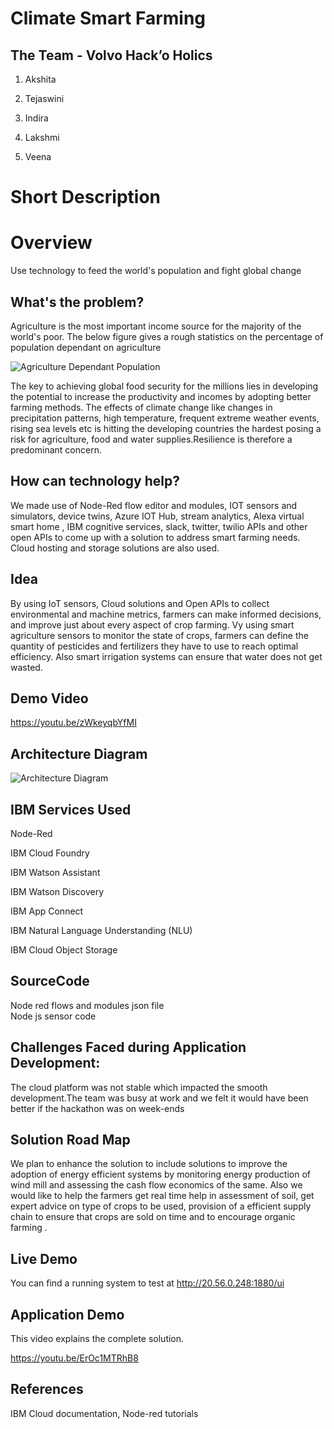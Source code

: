 # Climate Smart Farming

<h2>The Team - Volvo Hack’o Holics </h2>

 

1. Akshita

2. Tejaswini

3. Indira

4. Lakshmi

5. Veena

 
<h1>Short Description</h1>



<h1>Overview</h1>

Use technology to feed the world's population and fight global change
 

<h2> What's the problem?</h2>

Agriculture is the most important income source for the majority of the world's poor. The below figure gives a rough statistics on the percentage of population dependant on agriculture

![Agriculture Dependant Population](https://github.com/VeenaHarikrishnan/Climate-Smart-Farming/blob/main/images/Agriculturedependency.PNG)

The key to achieving global food security for the millions lies in developing the potential to increase the productivity and incomes by adopting better farming methods.
The effects of climate change like changes in precipitation patterns, high temperature, frequent extreme weather events, rising sea levels etc is hitting the developing countries the hardest posing a risk for agriculture, food and water supplies.Resilience is therefore a predominant concern.

<h2>How can technology help?</h2>

 We made use of Node-Red flow editor and modules, IOT sensors and simulators, device twins, Azure IOT Hub, stream analytics, Alexa virtual smart home , IBM cognitive services, slack, twitter, twilio APIs and other open APIs to come up with a solution to address smart farming needs. Cloud hosting and storage solutions are also used.

<h2>Idea</h2>

By using IoT sensors, Cloud solutions and Open APIs to collect environmental and machine metrics, farmers can make informed decisions, and improve just about every aspect of  crop farming. Vy using smart agriculture sensors to monitor the state of crops, farmers can define the quantity of pesticides and fertilizers they have to use to reach optimal efficiency. Also smart irrigation systems can ensure that water does not get wasted.

<h2>Demo Video </h2>

  https://youtu.be/zWkeyqbYfMI
 
 
<h2>Architecture Diagram </h2>

 ![Architecture Diagram](https://github.com/VeenaHarikrishnan/Climate-Smart-Farming/blob/main/Architecture/smartfarm%20(1).jpg)


<h2>IBM Services Used </h2>

Node-Red<br/>

IBM Cloud Foundry<br/>

IBM Watson Assistant<br/>

IBM Watson Discovery<br/>

IBM App Connect<br/>

IBM Natural Language Understanding (NLU)<br/>

IBM Cloud Object Storage<br/>


<h2>SourceCode</h2>

Node red flows and modules json file<br/>
Node js sensor code<br/>


<h2>Challenges Faced during  Application Development:</h2>

 The cloud platform was not stable which impacted the smooth development.The team was busy at work and we felt it would have been better if the hackathon was on week-ends
 

<h2> Solution Road Map</h2>

 
We plan to enhance the solution to include solutions to improve the adoption of energy efficient systems by monitoring energy production of wind mill and assessing the cash flow economics of the same. Also we would like to help the farmers get real time help in assessment of soil, get expert advice on type of crops to be used, provision of a efficient supply chain to ensure that crops are sold on time and to encourage organic farming .

 

<h2>Live Demo </h2>
 
 You can find a running system to test at http://20.56.0.248:1880/ui
 
<h2> Application Demo </h2>

 This video explains the complete solution.

 https://youtu.be/ErOc1MTRhB8
 
<h2>References</h2>

 IBM Cloud documentation, Node-red tutorials

